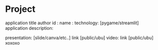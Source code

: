 # Project

application title
author
  id :
  name :
technology: [pygame/streamlit]
application description:

  presentation: [slide/canva/etc..] link [public/ubu]
  video: link [public/ubu]
 xoxoxo
